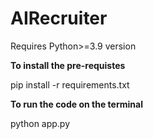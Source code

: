 # AIRecruiter
Requires Python>=3.9 version


**To install the pre-requistes**


pip install -r requirements.txt

**To run the code on the terminal**


python app.py 
